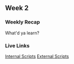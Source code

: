 ## Week 2

### Weekly Recap

What'd ya learn?

### Live Links

[Internal Scripts](https://ap-1132.github.io/N220/week-2/index.html)
[External Scripts](https://ap-1132.github.io/N220/week-2/pumpkinpatch.html)

